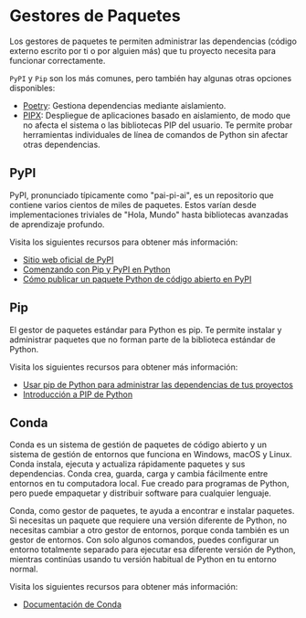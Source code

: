 # Gestores de Paquetes

Los gestores de paquetes te permiten administrar las dependencias (código externo escrito por ti o por alguien más) que tu proyecto necesita para funcionar correctamente.

`PyPI` y `Pip` son los más comunes, pero también hay algunas otras opciones disponibles:

- [Poetry](https://python-poetry.org/): Gestiona dependencias mediante aislamiento.
- [PIPX](https://github.com/pypa/pipx): Despliegue de aplicaciones basado en aislamiento, de modo que no afecta el sistema o las bibliotecas PIP del usuario. Te permite probar herramientas individuales de línea de comandos de Python sin afectar otras dependencias.

## PyPI

PyPI, pronunciado típicamente como "pai-pi-ai", es un repositorio que contiene varios cientos de miles de paquetes. Estos varían desde implementaciones triviales de "Hola, Mundo" hasta bibliotecas avanzadas de aprendizaje profundo.

Visita los siguientes recursos para obtener más información:

- [Sitio web oficial de PyPI](https://pypi.org/)
- [Comenzando con Pip y PyPI en Python](https://www.youtube.com/watch?v=bPSfNKvhooA)
- [Cómo publicar un paquete Python de código abierto en PyPI](https://realpython.com/pypi-publish-python-package/)

## Pip

El gestor de paquetes estándar para Python es pip. Te permite instalar y administrar paquetes que no forman parte de la biblioteca estándar de Python.

Visita los siguientes recursos para obtener más información:

- [Usar pip de Python para administrar las dependencias de tus proyectos](https://realpython.com/what-is-pip/)
- [Introducción a PIP de Python](https://www.w3schools.com/python/python_pip.asp)

## Conda

Conda es un sistema de gestión de paquetes de código abierto y un sistema de gestión de entornos que funciona en Windows, macOS y Linux. Conda instala, ejecuta y actualiza rápidamente paquetes y sus dependencias. Conda crea, guarda, carga y cambia fácilmente entre entornos en tu computadora local. Fue creado para programas de Python, pero puede empaquetar y distribuir software para cualquier lenguaje.

Conda, como gestor de paquetes, te ayuda a encontrar e instalar paquetes. Si necesitas un paquete que requiere una versión diferente de Python, no necesitas cambiar a otro gestor de entornos, porque conda también es un gestor de entornos. Con solo algunos comandos, puedes configurar un entorno totalmente separado para ejecutar esa diferente versión de Python, mientras continúas usando tu versión habitual de Python en tu entorno normal.

Visita los siguientes recursos para obtener más información:

- [Documentación de Conda](https://docs.conda.io/en/latest/)
